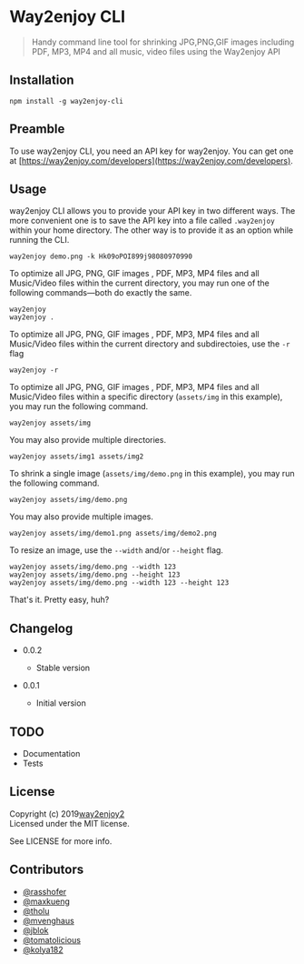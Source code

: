 # Way2enjoy CLI

> Handy command line tool for shrinking JPG,PNG,GIF images including PDF, MP3, MP4 and all music, video files using the Way2enjoy API

## Installation

	npm install -g way2enjoy-cli

## Preamble

To use way2enjoy CLI, you need an API key for way2enjoy. You can get one at [https://way2enjoy.com/developers](https://way2enjoy.com/developers).

## Usage

way2enjoy CLI allows you to provide your API key in two different ways. The more convenient one is to save the API key into a file called `.way2enjoy` within your home directory. The other way is to provide it as an option while running the CLI.

	way2enjoy demo.png -k Hk09oPOI899j98080970990

To optimize all JPG, PNG, GIF images , PDF, MP3, MP4 files and all Music/Video files within the current directory, you may run one of the following commands—both do exactly the same.

	way2enjoy
	way2enjoy .

To optimize all JPG, PNG, GIF images , PDF, MP3, MP4 files and all Music/Video files within the current directory and subdirectoies, use the `-r` flag

	way2enjoy -r

To optimize all JPG, PNG, GIF images , PDF, MP3, MP4 files and all Music/Video files within a specific directory (`assets/img` in this example), you may run the following command.

	way2enjoy assets/img

You may also provide multiple directories.

	way2enjoy assets/img1 assets/img2

To shrink a single image (`assets/img/demo.png` in this example), you may run the following command.

	way2enjoy assets/img/demo.png

You may also provide multiple images.

	way2enjoy assets/img/demo1.png assets/img/demo2.png

To resize an image, use the `--width` and/or `--height` flag.

	way2enjoy assets/img/demo.png --width 123
	way2enjoy assets/img/demo.png --height 123
	way2enjoy assets/img/demo.png --width 123 --height 123

That's it. Pretty easy, huh?

## Changelog

* 0.0.2
	* Stable version

* 0.0.1
	* Initial version

## TODO

- Documentation
- Tests

## License

Copyright (c) 2019[way2enjoy2](https//way2enjoy.com/)  
Licensed under the MIT license.

See LICENSE for more info.

## Contributors

- [@rasshofer](https://github.com/rasshofer)
- [@maxkueng](https://github.com/maxkueng)
- [@tholu](https://github.com/tholu)
- [@mvenghaus](https://github.com/mvenghaus)
- [@jblok](https://github.com/jblok)
- [@tomatolicious](https://github.com/tomatolicious)
- [@kolya182](https://github.com/kolya182)
